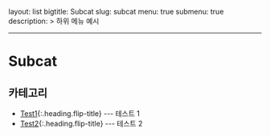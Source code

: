 layout: list
bigtitle: Subcat
slug: subcat
menu: true
submenu: true
description: >
하위 메뉴 예시

---

# Subcat

## 카테고리

- [Test1]{:.heading.flip-title} --- 테스트 1
- [Test2]{:.heading.flip-title} --- 테스트 2

[test1]: /test1/
[test2]: /test2/
